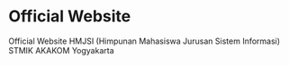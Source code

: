 # Official Website

Official Website HMJSI (Himpunan Mahasiswa Jurusan Sistem Informasi) STMIK AKAKOM Yogyakarta